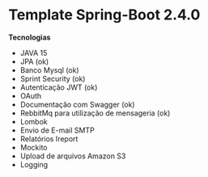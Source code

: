 # Template Spring-Boot 2.4.0

**Tecnologias**

- JAVA 15
- JPA (ok)
- Banco Mysql (ok)
- Sprint Security (ok)
- Autenticação JWT (ok)
- OAuth
- Documentação com Swagger (ok)
- RebbitMq para utilização de mensageria (ok)
- Lombok
- Envio de E-mail SMTP
- Relatórios Ireport
- Mockito
- Upload de arquivos Amazon S3
- Logging
